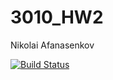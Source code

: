# 3010_HW2
Nikolai Afanasenkov

[![Build Status](https://travis-ci.com/NikoSenkov/3010_HW2.svg?token=tfv5jomkoCNHpsmZ92qC&branch=master)](https://travis-ci.com/NikoSenkov/3010_HW2)
